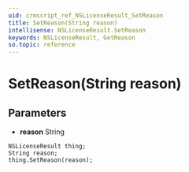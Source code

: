 ```yaml
---
uid: crmscript_ref_NSLicenseResult_SetReason
title: SetReason(String reason)
intellisense: NSLicenseResult.SetReason
keywords: NSLicenseResult, GetReason
so.topic: reference
---
```


# SetReason(String reason)

## Parameters

* **reason** String

```crmscript
NSLicenseResult thing;
String reason;
thing.SetReason(reason);
```

